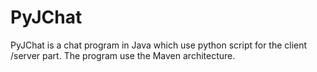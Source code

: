 # PyJChat
PyJChat is a chat program in Java which use python script for the client /server part. The program use the Maven architecture.
